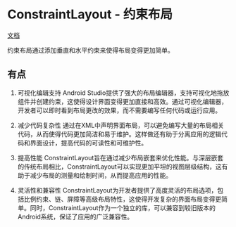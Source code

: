 # ConstraintLayout - 约束布局

[文档](https://developer.android.com/develop/ui/views/layout/constraint-layout?hl=zh-cn)

约束布局通过添加垂直和水平约束来使得布局变得更加简单。

## 有点

1. 可视化编辑支持
Android Studio提供了强大的布局编辑器，支持可视化地拖放组件并创建约束，这使得设计界面变得更加直接和高效。通过可视化编辑器，开发者可以即时看到布局更改的效果，而不需要编写任何代码或运行应用。

2. 减少代码复杂性
通过在XML中声明界面布局，可以避免编写大量的布局相关代码，从而使得代码更加简洁和易于维护。这样做还有助于分离应用的逻辑代码和界面设计，提高代码的可读性和可维护性。

3. 提高性能
ConstraintLayout旨在通过减少布局嵌套来优化性能。与深层嵌套的传统布局相比，ConstraintLayout可以实现更加平坦的视图层级结构，这有助于减少布局的测量和绘制时间，从而提高应用的性能。

4. 灵活性和兼容性
ConstraintLayout为开发者提供了高度灵活的布局选项，包括比例约束、链、屏障等高级布局特性，这使得开发复杂的界面布局变得更简单。同时，ConstraintLayout作为一个独立的库，可以兼容到较旧版本的Android系统，保证了应用的广泛兼容性。
